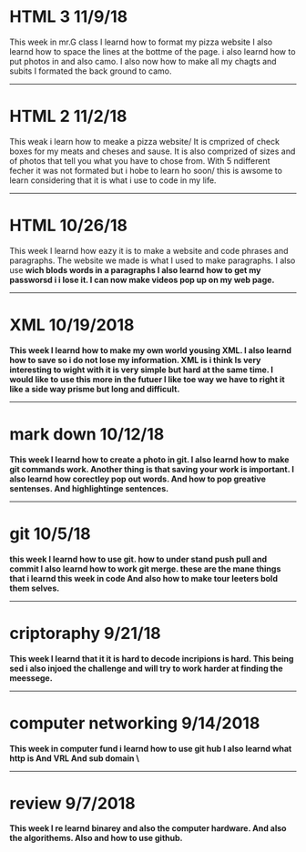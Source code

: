 # HTML 3 11/9/18
This week in mr.G class I learnd how to format my pizza website
I also learnd how to space the lines at the bottme of the page.
i also learnd how to put photos in and also camo.
I also now how to make all my chagts and subits
I formated the back ground to camo.

---

# HTML 2 11/2/18
This weak i learn how to meake a pizza website/
It is cmprized of check boxes for my meats and cheses and sause.
It is also comprized of sizes and of photos that tell you what you have to chose from.
With 5 ndifferent fecher it was not formated but i hobe to learn ho soon/
this is awsome to learn considering that it is what i use to code in my life.

---

# HTML 10/26/18
This week I learnd how eazy it is to make a website and code phrases and paragraphs.
The website we made is what I used <h1-6> to make paragraphs.
I also use <b> wich blods words in a paragraphs
I also learnd how to get my passworsd i i lose it.
I can now make videos pop up on my web page.

---

# XML 10/19/2018
This week I learnd how to make my own world yousing XML.
I also learnd how to save so i do not lose my information.
XML is i think Is very interesting to wight with it is very simple but hard at the same time.
I would like to use this more in the futuer
I like toe way we have to right it like a side way prisme but long and difficult.

---

# mark down 10/12/18
This week I learnd how to create a photo in git.
I also learnd how to make git commands work.
Another thing is that saving your work is important.
I also learnd how corectley pop out words.
And how to pop greative sentenses.
And highlightinge sentences.

---

# git 10/5/18
this week I learnd how to use git. 
how to under stand push pull and commit
I also learnd how to work git merge.
these are the mane things that i learnd this week in code
And also how to make tour leeters bold them selves.

---

# criptoraphy 9/21/18
This week I learnd that it it is hard to decode incripions is hard.
This being sed i also injoed the challenge and will try to work harder at finding the meessege.

---
# computer networking 9/14/2018

This week in computer fund i learnd how to use git hub
I also learnd what http is
And VRL
And sub domain \

---

# review 9/7/2018

This week I re learnd binarey and also the computer hardware.
And also the algorithems.
Also and how to use github.
